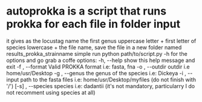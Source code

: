 # autoprokka is a script that runs prokka for each file in folder input
it gives as the locustag name the first genus uppercase letter + first letter of species lowercase + the file name, save the file in a new folder named results_prokka_strainname
simple run python path/to/script.py -h for the options and go grab a coffe
options:
  -h, --help       show this help message and exit
  -f , --format    Valid PROKKA format i.e: fasta, fna
  -o , --outdir    outdir i.e home/usr/Desktop
  -g , --genus     the genus of the species i.e: Dickeya
  -i , --input     path to the fasta files i.e: home/usr/Desktop/myfiles (do not finish with '/')
  [-s] , --species   species i.e: dadantii (it's not mandatory, particularry I do not recomment using species at all)
